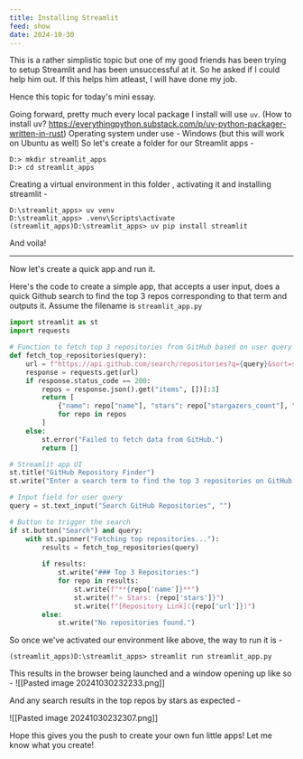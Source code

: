 ```yaml
---
title: Installing Streamlit
feed: show
date: 2024-10-30
---
```

This is a rather simplistic topic but one of my good friends has been trying to setup Streamlit and has been unsuccessful at it. So he asked if I could help him out.  If this helps him atleast, I will have done my job. 

Hence this topic for today's mini essay.

Going forward, pretty much every local package I install will use `uv`. 
(How to install uv? https://everythingpython.substack.com/p/uv-python-packager-written-in-rust)
Operating system under use - Windows (but this will work on Ubuntu as well)
So let's create a folder for our Streamlit apps - 

```shell
D:> mkdir streamlit_apps
D:> cd streamlit_apps
```

Creating a virtual environment in this folder , activating it and installing streamlit - 
```shell
D:\streamlit_apps> uv venv
D:\streamlit_apps> .venv\Scripts\activate
(streamlit_apps)D:\streamlit_apps> uv pip install streamlit
```

And voila!

---

Now let's create a quick app and run it. 

Here's the code to create a simple app, that accepts a user input, does a quick Github search to find the top 3 repos corresponding to that term and outputs it. Assume the filename is `streamlit_app.py`

```python streamlit_app.py
import streamlit as st
import requests

# Function to fetch top 3 repositories from GitHub based on user query
def fetch_top_repositories(query):
    url = f"https://api.github.com/search/repositories?q={query}&sort=stars&order=desc"
    response = requests.get(url)
    if response.status_code == 200:
        repos = response.json().get("items", [])[:3]
        return [
            {"name": repo["name"], "stars": repo["stargazers_count"], "url": repo["html_url"]}
            for repo in repos
        ]
    else:
        st.error("Failed to fetch data from GitHub.")
        return []

# Streamlit app UI
st.title("GitHub Repository Finder")
st.write("Enter a search term to find the top 3 repositories on GitHub.")

# Input field for user query
query = st.text_input("Search GitHub Repositories", "")

# Button to trigger the search
if st.button("Search") and query:
    with st.spinner("Fetching top repositories..."):
        results = fetch_top_repositories(query)
        
        if results:
            st.write("### Top 3 Repositories:")
            for repo in results:
                st.write(f"**{repo['name']}**")
                st.write(f"⭐ Stars: {repo['stars']}")
                st.write(f"[Repository Link]({repo['url']})")
        else:
            st.write("No repositories found.")
```

So once we've activated our environment like above, the way to run it is - 

```shell
(streamlit_apps)D:\streamlit_apps> streamlit run streamlit_app.py
```

This results in the browser being launched and a window opening up like so - 
![[Pasted image 20241030232233.png]]

And any search results in the top repos by stars as expected - 

![[Pasted image 20241030232307.png]]

Hope this gives you the push to create your own fun little apps!
Let me know what you create!